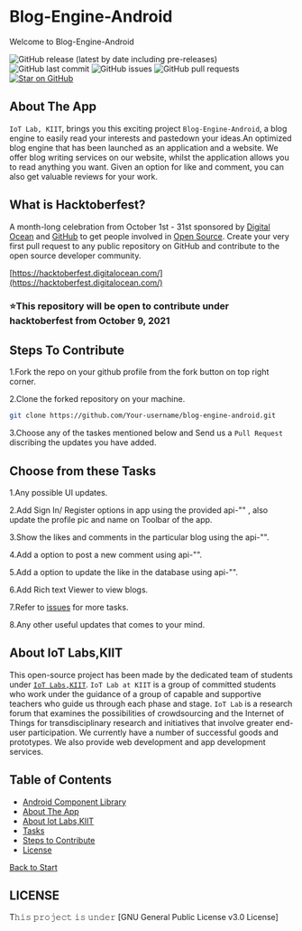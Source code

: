  <a name="title"></a>
# Blog-Engine-Android

Welcome to Blog-Engine-Android

![GitHub release (latest by date including pre-releases)](https://img.shields.io/github/v/release/iot-lab-kiit/blog-engine-android?include_prereleases)
![GitHub last commit](https://img.shields.io/github/last-commit/iot-lab-kiit/blog-engine-android)
![GitHub issues](https://img.shields.io/github/issues-raw/iot-lab-kiit/blog-engine-android)
![GitHub pull requests](https://img.shields.io/github/issues-pr/iot-lab-kiit/blog-engine-android)
[![Star on GitHub](https://img.shields.io/github/stars/iot-lab-kiit/blog-engine-android.svg?style=social)](https://github.com/all-contributors/all-contributors/stargazers)


<a name="about"></a>
## About The App
`IoT Lab, KIIT`, brings you this exciting project `Blog-Engine-Android`, a blog engine to easily read your 
interests and pastedown your ideas.An optimized blog engine that has been launched as an application and a website. We offer blog writing services on our website, whilst the application allows you to read anything you want. Given an option for like and comment, you can also get valuable reviews for your work.


## What is Hacktoberfest?
A month-long celebration from October 1st - 31st sponsored by [Digital Ocean](https://hacktoberfest.digitalocean.com/) and [GitHub](https://github.com/blog/2433-celebrate-open-source-this-october-with-hacktoberfest) to get people involved in [Open Source](https://github.com/open-source). Create your very first pull request to any public repository on GitHub and contribute to the open source developer community.

[https://hacktoberfest.digitalocean.com/](https://hacktoberfest.digitalocean.com/)

### ⭐This repository will be open to contribute under hacktoberfest from October 9, 2021

<a name="contribute"></a>
## Steps To Contribute

1.Fork the repo on your github profile from the fork button on top right corner.

2.Clone the forked repository on your machine.
```bash
git clone https://github.com/Your-username/blog-engine-android.git
```
3.Choose any of the taskes mentioned below and Send us a `Pull Request` discribing the updates you have added.
<a name="tasks"></a>
## Choose from these Tasks
1.Any possible UI updates.

2.Add Sign In/ Register options in app using the provided api-"" , also update the profile pic and name on Toolbar of the app.

3.Show the likes and comments in the particular blog using the api-"".

4.Add a option to post a new comment using api-"".

5.Add a option to update the like in the database using api-"".

6.Add Rich text Viewer to view blogs.

7.Refer to [issues](https://github.com/iot-lab-kiit/blog-engine-android/issues) for more tasks.

8.Any other useful updates that comes to your mind.


<a name="about_developers"></a>
## About IoT Labs,KIIT
This open-source project has been made by the dedicated team of students under [`IoT Labs,KIIT`](https://iotkiit.in/).
`IoT Lab at KIIT` is a group of committed students who work under the guidance of a group of capable and supportive teachers who guide us through each phase and stage. 
`IoT Lab` is a research forum that examines the possibilities of crowdsourcing and the Internet of Things for transdisciplinary research and initiatives that involve 
greater end-user participation. We currently have a number of successful goods and prototypes. We also provide web development and app development services.


<a name="contents"></a>
## Table of Contents
- [Android Component Library ](#title)
- [About The App ](#about)
- [About Iot Labs,KIIT ](#about_developers)
- [Tasks](#tasks)
- [Steps to Contribute ](#contribute)
- [License ](#license)

[Back to Start](#title)

<a name="license"></a>
## LICENSE
T𝚑𝚒𝚜 𝚙𝚛𝚘𝚓𝚎𝚌𝚝 𝚒𝚜 𝚞𝚗𝚍𝚎𝚛 [GNU General Public License v3.0 License]






